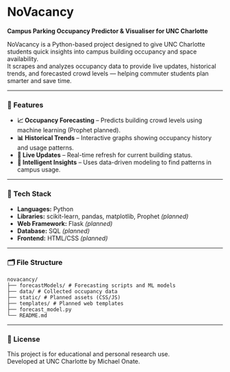 # NoVacancy  
**Campus Parking Occupancy Predictor & Visualiser for UNC Charlotte**

NoVacancy is a Python-based project designed to give UNC Charlotte students quick insights into campus building occupancy and space availability.  
It scrapes and analyzes occupancy data to provide live updates, historical trends, and forecasted crowd levels — helping commuter students plan smarter and save time.

---

### 🚀 Features
- **📈 Occupancy Forecasting** – Predicts building crowd levels using machine learning (Prophet planned).  
- **📊 Historical Trends** – Interactive graphs showing occupancy history and usage patterns.  
- **🔄 Live Updates** – Real-time refresh for current building status.  
- **🧠 Intelligent Insights** – Uses data-driven modeling to find patterns in campus usage.  

---

### 🧰 Tech Stack
- **Languages:** Python  
- **Libraries:** scikit-learn, pandas, matplotlib, Prophet *(planned)*  
- **Web Framework:** Flask *(planned)*  
- **Database:** SQL *(planned)*  
- **Frontend:** HTML/CSS *(planned)*  

---

### 🗂️ File Structure
```
novacancy/
├── forecastModels/ # Forecasting scripts and ML models
├── data/ # Collected occupancy data
├── static/ # Planned assets (CSS/JS)
├── templates/ # Planned web templates
├── forecast_model.py
└── README.md
```



---

### 📄 License
This project is for educational and personal research use.  
Developed at UNC Charlotte by Michael Onate.
